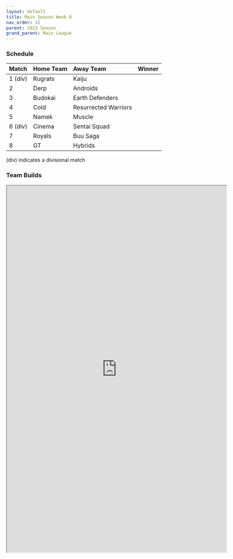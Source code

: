 ```yaml
---
layout: default
title: Main Season Week 8
nav_order: 12
parent: 2023 Season
grand_parent: Main League
---
```

### Schedule

| Match   | Home Team | Away Team            | Winner |
|:--------|:----------|:---------------------|:-------|
| 1 (div) | Rugrats   | Kaiju                |        |
| 2       | Derp      | Androids             |        |
| 3       | Budokai   | Earth Defenders      |        |
| 4       | Cold      | Resurrected Warriors |        |
| 5       | Namek     | Muscle               |        |
| 6 (div) | Cinema    | Sentai Squad         |        |
| 7       | Royals    | Buu Saga             |        |
| 8       | GT        | Hybrids              |        |


(div) indicates a divisional match

### Team Builds

<iframe width=600 height=1000 scrolling="yes" src="https://docs.google.com/document/d/e/2PACX-1vRDk0uqIxCZBNfXChN6HjRBMTpKAKU2BuRsHIJsj0nSSzpAgrn1HSz14dY4SY0mgb4U0aUlrcIBUK8U/pub?embedded=true"></iframe>
